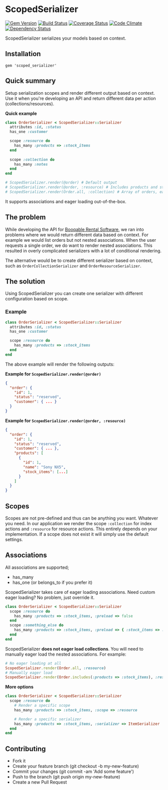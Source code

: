 # ScopedSerializer

[![Gem Version](http://img.shields.io/gem/v/scoped_serializer.svg?style=flat)][gem]
[![Build Status](http://img.shields.io/travis/booqable/scoped_serializer.svg?style=flat)][travis]
[![Coverage Status](http://img.shields.io/coveralls/booqable/scoped_serializer.svg?style=flat)][coveralls]
[![Code Climate](http://img.shields.io/codeclimate/github/booqable/scoped_serializer.svg?style=flat)][codeclimate]
[![Dependency Status](http://img.shields.io/gemnasium/booqable/scoped_serializer.svg?style=flat)][gemnasium]

[gem]: https://rubygems.org/gems/scoped_serializer
[travis]: http://travis-ci.org/booqable/scoped_serializer
[coveralls]: https://coveralls.io/r/booqable/scoped_serializer
[codeclimate]: https://codeclimate.com/github/booqable/scoped_serializer
[gemnasium]: https://gemnasium.com/booqable/scoped_serializer

ScopedSerializer serializes your models based on context.

## Installation

```
gem 'scoped_serializer'
```

## Quick summary

Setup serialization scopes and render different output based on context. Use it when you're developing an API and return different data per action (collections/resources).

__Quick example__
```ruby
class OrderSerializer < ScopedSerializer::Serializer
  attributes :id, :status
  has_one :customer

  scope :resource do
    has_many :products => :stock_items
  end
  
  scope :collection do
    has_many :notes
  end
end

# ScopedSerializer.render(@order) # Default output
# ScopedSerializer.render(@order, :resource) # Includes products and stock_items
# ScopedSerializer.render(Order.all, :collection) # Array of orders, each includes notes
```

It supports associations and eager loading out-of-the-box.

## The problem

While developing the API for [Booqable Rental Software](http://booqable.com/ "Booqable Rental Software"), we ran into problems where we would return different data based on context. For example we would list orders but not nested associations. When the user requests a single order, we do want to render nested associations. This resulted in overly complicated serializers with a lot of conditional rendering.

The alternative would be to create different serializer based on context, such as `OrderCollectionSerializer` and `OrderResourceSerializer`.

## The solution

Using ScopedSerializer you can create one serializer with different configuration based on scope.

### Example

```ruby
class OrderSerializer < ScopedSerializer::Serializer
  attributes :id, :status
  has_one :customer

  scope :resource do
    has_many :products => :stock_items
  end
end
```

The above example will render the following outputs:

__Example for `ScopedSerializer.render(@order)`__
```json
{
  "order": {
    "id": 1,
    "status": "reserved",
    "customer": { ... }
  }
}
```

__Example for `ScopedSerializer.render(@order, :resource)`__
```json
{
  "order": {
    "id": 1,
    "status": "reserved",
    "customer": { ... },
    "products": [
      {
        "id": 1,
        "name": "Sony NX5",
        "stock_items": [...]
      }
    ]
  }
}
```

## Scopes

Scopes are not pre-defined and thus can be anything you want. Whatever you need. In our application we render the scope `:collection` for index actions and `:resource` for resource actions. This entirely depends on your implementation. If a scope does not exist it will simply use the default settings.

## Associations

All associations are supported;

- has_many
- has_one (or belongs_to if you prefer it)

ScopedSerializer takes care of eager loading associations. Need custom eager loading? No problem, just override it.

```ruby
class OrderSerializer < ScopedSerializer::Serializer
  scope :resource do
    has_many :products => :stock_items, :preload => false
  end
  scope :something_else do
    has_many :products => :stock_items, :preload => { :stock_items => :item }
  end
end
```

ScopedSerializer __does not eager load collections__. You will need to manually eager load the nested associations. For example:

```ruby
# No eager loading at all
ScopedSerializer.render(Order.all, :resource)
# Manually eager load
ScopedSerializer.render(Order.includes(:products => :stock_items), :resource)
```

__More options__

```ruby
class OrderSerializer < ScopedSerializer::Serializer
  scope :resource do
    # Render a specific scope
    has_many :products => :stock_items, :scope => :resource

    # Render a specific serializer
    has_many :products => :stock_items, :serializer => ItemSerializer
  end
end
```

## Contributing

- Fork it
- Create your feature branch (git checkout -b my-new-feature)
- Commit your changes (git commit -am 'Add some feature')
- Push to the branch (git push origin my-new-feature)
- Create a new Pull Request
